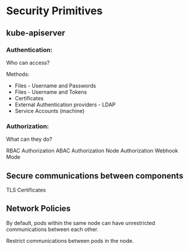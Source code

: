 # Security Primitives

## kube-apiserver

### Authentication: 
Who can access?

Methods:
- Files - Username and Passwords
- Files - Username and Tokens
- Certificates
- External Authentication providers - LDAP
- Service Accounts (machine)

### Authorization:
What can they do?

RBAC Authorization
ABAC Authorization
Node Authorization
Webhook Mode

## Secure communications between components
TLS Certificates

## Network Policies
By default, pods within the same node can have unrestricted communications between each other.

Restrict communications between pods in the node.